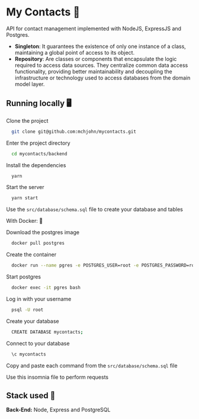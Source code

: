 
# My Contacts 📱

API for contact management implemented with NodeJS, ExpressJS and Postgres.

- **Singleton**: It guarantees the existence of only one instance of a class, maintaining a global point of access to its object.
- **Repository**: Are classes or components that encapsulate the logic required to access data sources. They centralize common data access functionality, providing better maintainability and decoupling the infrastructure or technology used to access databases from the domain model layer.


## Running locally 🖥️

Clone the project

```bash
  git clone git@github.com:mchjohn/mycontacts.git
```

Enter the project directory

```bash
  cd mycontacts/backend
```

Install the dependencies

```bash
  yarn
```

Start the server

```bash
  yarn start
```

Use the `src/database/schema.sql` file to create your database and tables

With Docker: 🐳

Download the postgres image
```bash
  docker pull postgres
```

Create the container
```bash
  docker run --name pgres -e POSTGRES_USER=root -e POSTGRES_PASSWORD=root -p 5432:5432 -d postgres
```

Start postgres
```bash
  docker exec -it pgres bash
```

Log in with your username
```bash
  psql -U root
```

Create your database
```bash
  CREATE DATABASE mycontacts;
```

Connect to your database
```bash
  \c mycontacts
```

Copy and paste each command from the `src/database/schema.sql` file

Use this insomnia file to perform requests
## Stack used 🧰

**Back-End:** Node, Express and PostgreSQL


